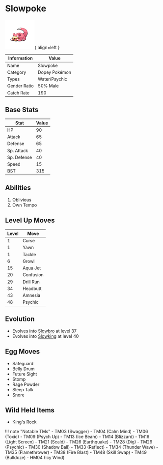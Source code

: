 # Slowpoke

![Slowpoke](../images/pokemon/79.png){ align=left }

| Information | Value |
|------------|--------|
| Name | Slowpoke |
| Category | Dopey Pokémon |
| Types | Water/Psychic |
| Gender Ratio | 50% Male |
| Catch Rate | 190 |

## Base Stats

| Stat | Value |
|------|-------|
| HP | 90 |
| Attack | 65 |
| Defense | 65 |
| Sp. Attack | 40 |
| Sp. Defense | 40 |
| Speed | 15 |
| BST | 315 |

## Abilities
1. Oblivious
2. Own Tempo

## Level Up Moves
| Level | Move |
|-------|------|
| 1 | Curse |
| 1 | Yawn |
| 1 | Tackle |
| 6 | Growl |
| 15 | Aqua Jet |
| 20 | Confusion |
| 29 | Drill Run |
| 34 | Headbutt |
| 43 | Amnesia |
| 48 | Psychic |

## Evolution
- Evolves into [Slowbro](080-slowbro.md) at level 37
- Evolves into [Slowking](199-slowking.md) at level 40

## Egg Moves
- Safeguard
- Belly Drum
- Future Sight
- Stomp
- Rage Powder
- Sleep Talk
- Snore

## Wild Held Items
- King's Rock

!!! note "Notable TMs"
    - TM03 (Swagger)
    - TM04 (Calm Mind)
    - TM06 (Toxic)
    - TM09 (Psych Up)
    - TM13 (Ice Beam)
    - TM14 (Blizzard)
    - TM16 (Light Screen)
    - TM21 (Scald)
    - TM26 (Earthquake)
    - TM28 (Dig)
    - TM29 (Psychic)
    - TM30 (Shadow Ball)
    - TM33 (Reflect)
    - TM34 (Thunder Wave)
    - TM35 (Flamethrower)
    - TM38 (Fire Blast)
    - TM48 (Skill Swap)
    - TM49 (Bulldoze)
    - HM04 (Icy Wind)
